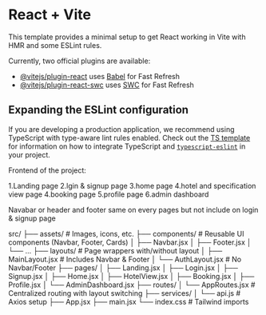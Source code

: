 # React + Vite

This template provides a minimal setup to get React working in Vite with HMR and some ESLint rules.

Currently, two official plugins are available:

- [@vitejs/plugin-react](https://github.com/vitejs/vite-plugin-react/blob/main/packages/plugin-react) uses [Babel](https://babeljs.io/) for Fast Refresh
- [@vitejs/plugin-react-swc](https://github.com/vitejs/vite-plugin-react/blob/main/packages/plugin-react-swc) uses [SWC](https://swc.rs/) for Fast Refresh

## Expanding the ESLint configuration

If you are developing a production application, we recommend using TypeScript with type-aware lint rules enabled. Check out the [TS template](https://github.com/vitejs/vite/tree/main/packages/create-vite/template-react-ts) for information on how to integrate TypeScript and [`typescript-eslint`](https://typescript-eslint.io) in your project.


Frontend of the project:

1.Landing page
2.lgin & signup page
3.home page
4.hotel and specification view page 
4.booking page
5.profile page
6.admin dashboard

Navabar or header and footer same on every pages but not include on login & signup page

src/
├── assets/                 # Images, icons, etc.
├── components/             # Reusable UI components (Navbar, Footer, Cards)
│   ├── Navbar.jsx
│   ├── Footer.jsx
│   └── ...
├── layouts/                # Page wrappers with/without layout
│   ├── MainLayout.jsx      # Includes Navbar & Footer
│   └── AuthLayout.jsx      # No Navbar/Footer
├── pages/
│   ├── Landing.jsx
│   ├── Login.jsx
│   ├── Signup.jsx
│   ├── Home.jsx
│   ├── HotelView.jsx
│   ├── Booking.jsx
│   ├── Profile.jsx
│   └── AdminDashboard.jsx
├── routes/
│   └── AppRoutes.jsx       # Centralized routing with layout switching
├── services/
│   └── api.js              # Axios setup
├── App.jsx
├── main.jsx
└── index.css               # Tailwind imports
